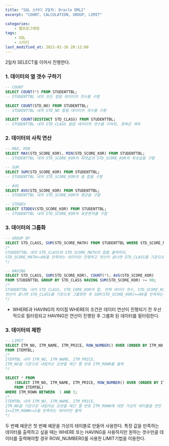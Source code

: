 ```yaml
---
title: "SQL 스터디 3일차: Oracle DML2"
excerpt: "COUNT, CALCULATION, GROUP, LIMIT"

categories:
    - 웹프로그래밍
tags:
    - SQL
    - 스터디
last_modified_at: 2021-01-16 20:12:00
---
```


2일차 SELECT를 이어서 진행한다.

### 1. 데이터의 열 갯수 구하기

```SQL
-- COUNT
SELECT COUNT(*) FROM STUDENTTBL;
-- STUDENTTBL 내의 모든 컬럼 데이터의 갯수를 구함

SELECT COUNT(STD_NO) FROM STUDENTTBL;
-- STUDENTTBL 내의 STD_NO 컬럼 데이터의 갯수를 구함

SELECT COUNT(DISTINCT STD_CLASS) FROM STUDENTTBL;
-- STUDENTTBL 내의 STD_CLASS 컬럼 데이터의 갯수를 구하되, 중복은 제외
```

### 2. 데이터의 사칙 연산

```SQL
-- MAX, MIN
SELECT MAX(STD_SCORE_KOR), MIN(STD_SCORE_KOR) FROM STUDENTTBL;
-- STUDENTTBL 내의 STD_SCORE_KOR의 최댓값과 STD_SCORE_KOR의 최솟값을 구함

-- SUM
SELECT SUM(STD_SCORE_KOR) FROM STUDENTTBL;
-- STUDENTTBL 내의 STD_SCORE_KOR의 총 합을 구함

-- AVG
SELECT AVG(STD_SCORE_KOR) FROM STUDENTTBL;
-- STUDENTTBL 내의 STD_SCORE_KOR의 평균을 구함

-- STDDEV
SELECT STDDEV(STD_SCORE_KOR) FROM STUDENTTBL;
-- STUDENTTBL 내의 STD_SCORE_KOR의 표준편차를 구함
```

### 3. 데이터의 그룹화

``` SQL
-- GROUP BY 
SELECT STD_CLASS, SUM(STD_SCORE_MATH) FROM STUDENTTBL WHERE STD_SCORE_MATH>=90 GROUP BY STD_CLASS;
/*
STUDENTTBL 내의 STD_CLASS와 STD_SCORE_MATH의 합을 출력하되, 
STD_SCORE_MATH>=90을 만족하는 데이터만 진행하고 연산이 끝나면 STD_CLASS를 기준으로 그룹화
*/

-- HAVING
SELECT STD_CLASS, SUM(STD_SCORE_KOR), COUNT(*), AVG(STD_SCORE_KOR) 
FROM STUDENTTBL GROUP BY STD_CLASS HAVING SUM(STD_SCORE_KOR) >= 90;
/*
STUDENTTBL 내의 STD_CLASS, STD_CORE_KOR의 합, 전체 데이터 갯수, STD_SCORE_KOR의 평균을 출력하되, 
연산이 끝나면 STD_CLASS를 기준으로 그룹화한 후 SUM(STD_SCORE_KOR)>=90을 만족하는 데이터만 출력
*/
```

* WHERE과 HAVING의 차이점
WHERE의 조건은 데이터 연산이 진행되기 전 우선적으로 필터링되고 HAVING은 연산이 진행된 후 그룹화 된 데이터를 필터링한다.  

### 3. 데이터의 제한

```SQL
-- LIMIT
SELECT ITM_NO, ITM_NAME, ITM_PRICE, ROW_NUMBER() OVER (ORDER BY ITM_NO DESC) ITM_ROWN 
FROM ITEMTBL;
/*
ITEMTBL 내의 ITM_NO, ITM_NAME, ITM_PRICE, 
ITM_NO을 기준으로 내림차순 순번을 매긴 열 번호 ITM_ROWN를 출력
*/

SELECT * FROM 
    (SELECT ITM_NO, ITM_NAME, ITM_PRICE, ROW_NUMBER() OVER (ORDER BY ITM_NO DESC) ITM_ROWN 
    FROM ITEMTBL)
WHERE ITM_ROWN BETWEEN  1 AND 3;
/*
ITEMTBL 내의 ITM_NO, ITM_NAME, ITM_PRICE, 
ITM_NO을 기준으로 내림차순 순번을 매긴 열 번호 ITM_ROWN에 대한 가상의 테이블을 만든 뒤
1<=ITM_ROWN<=3을 만족하는 데이터만 출력
*/
```

두 번째 예문은 첫 번째 예문을 가상의 테이블로 만들어 사용한다. 특정 값을 만족하는 데이터를 출력하고 싶을 때는 WHERE 또는 HAVING을 사용하지만 원하는 갯수만큼 데이터를 출력해야할 경우 ROW_NUMBER()를 사용한 LIMIT기법을 이용한다.
